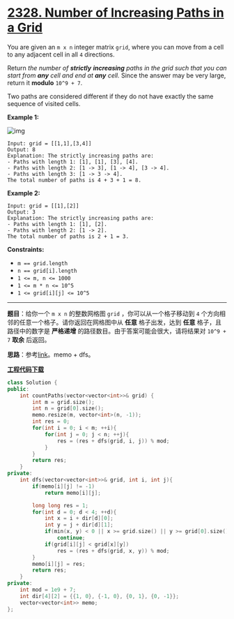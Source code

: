 # [2328. Number of Increasing Paths in a Grid](https://leetcode.com/problems/number-of-increasing-paths-in-a-grid/)

You are given an `m x n` integer matrix `grid`, where you can move from a cell to any adjacent cell in all `4` directions.

Return *the number of **strictly** **increasing** paths in the grid such that you can start from **any** cell and end at **any** cell.* Since the answer may be very large, return it **modulo** `10^9 + 7`.

Two paths are considered different if they do not have exactly the same sequence of visited cells.

**Example 1:**

![img](https://assets.leetcode.com/uploads/2022/05/10/griddrawio-4.png)

```
Input: grid = [[1,1],[3,4]]
Output: 8
Explanation: The strictly increasing paths are:
- Paths with length 1: [1], [1], [3], [4].
- Paths with length 2: [1 -> 3], [1 -> 4], [3 -> 4].
- Paths with length 3: [1 -> 3 -> 4].
The total number of paths is 4 + 3 + 1 = 8.
```

**Example 2:**

```
Input: grid = [[1],[2]]
Output: 3
Explanation: The strictly increasing paths are:
- Paths with length 1: [1], [2].
- Paths with length 2: [1 -> 2].
The total number of paths is 2 + 1 = 3.
```

**Constraints:**

- `m == grid.length`
- `n == grid[i].length`
- `1 <= m, n <= 1000`
- `1 <= m * n <= 10^5`
- `1 <= grid[i][j] <= 10^5`

-----

**题目**：给你一个 `m x n` 的整数网格图 `grid` ，你可以从一个格子移动到 `4` 个方向相邻的任意一个格子。请你返回在网格图中从 **任意** 格子出发，达到 **任意** 格子，且路径中的数字是 **严格递增** 的路径数目。由于答案可能会很大，请将结果对 `10^9 + 7` **取余** 后返回。

**思路**：参考[link](https://leetcode.com/problems/number-of-increasing-paths-in-a-grid/discuss/2229819/C++Python-Top-Down-DP)。memo + dfs。

[**工程代码下载**](https://github.com/shenkh/leetcode)

```cpp
class Solution {
public:
    int countPaths(vector<vector<int>>& grid) {
        int m = grid.size();
        int n = grid[0].size();
        memo.resize(m, vector<int>(n, -1));
        int res = 0;
        for(int i = 0; i < m; ++i){
            for(int j = 0; j < n; ++j){
                res = (res + dfs(grid, i, j)) % mod;
            }
        }
        return res;
    }
private:
    int dfs(vector<vector<int>>& grid, int i, int j){
        if(memo[i][j] != -1)
            return memo[i][j];

        long long res = 1;
        for(int d = 0; d < 4; ++d){
            int x = i + dir[d][0];
            int y = j + dir[d][1];
            if(min(x, y) < 0 || x >= grid.size() || y >= grid[0].size())
                continue;
            if(grid[i][j] < grid[x][y])
                res = (res + dfs(grid, x, y)) % mod;
        }
        memo[i][j] = res;
        return res;
    }
private:
    int mod = 1e9 + 7;
    int dir[4][2] = {{1, 0}, {-1, 0}, {0, 1}, {0, -1}};
    vector<vector<int>> memo;
};
```
